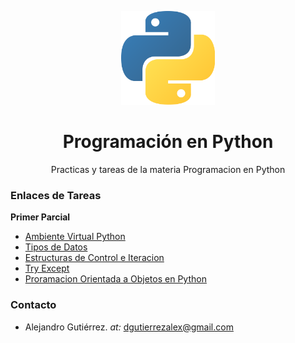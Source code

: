<p align="center"><img src="/pylogo.png" height="150px" width="150px"></p>
<h1 align="center">Programación en Python</h1>
<p align="center">Practicas y tareas de la materia Programacion en Python</p>
<p><h3>Enlaces de Tareas</h3></p>

 <b>Primer Parcial</b>  
- [Ambiente Virtual Python](https://www.scribd.com/document/387939623/Ambiente-Virtual-Python)
- [Tipos de Datos](https://www.scribd.com/document/387939625/Tipos-de-Datos)
- [Estructuras de Control e Iteracion](https://www.scribd.com/document/387939624/Estructuras-Control-Iteracion)
- [Try Except](https://www.scribd.com/document/387939627/Try-Except)
- [Proramacion Orientada a Objetos en Python](https://www.scribd.com/document/387939628/Poo-Python)

<p>
<h3>Contacto</h3>
</p>

- Alejandro Gutiérrez. *at:* [dgutierrezalex@gmail.com](https://mail.google.com/mail/u/0/?view=cm&fs=1&to=dgutierrezalex@gmail.com&su=SUBJECT&body=BODY)

